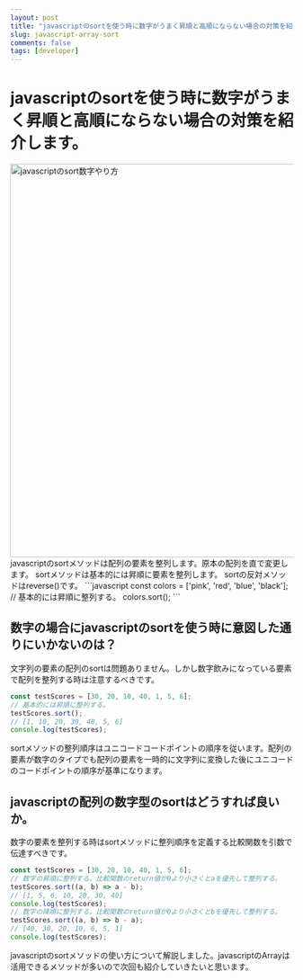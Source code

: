 ```yaml
---
layout: post
title: "javascriptのsortを使う時に数字がうまく昇順と高順にならない場合の対策を紹介します。"
slug: javascript-array-sort
comments: false
tags: [developer]
---
```

# javascriptのsortを使う時に数字がうまく昇順と高順にならない場合の対策を紹介します。
<img src="https://drive.google.com/uc?export=view&id=1u7BSBIt1dMa6djlVbF-VmF72fTZ1X3TL" alt="javascriptのsort数字やり方" width="700">
javascriptのsortメソッドは配列の要素を整列します。原本の配列を直で変更します。
sortメソッドは基本的には昇順に要素を整列します。  
sortの反対メソッドはreverse()です。
```javascript
const colors = ['pink', 'red', 'blue', 'black'];
// 基本的には昇順に整列する。
colors.sort();
```

## 数字の場合にjavascriptのsortを使う時に意図した通りにいかないのは？
文字列の要素の配列のsortは問題ありません。しかし数字飲みになっている要素で配列を整列する時は注意するべきです。  
```javascript
const testScores = [30, 20, 10, 40, 1, 5, 6];
// 基本的には昇順に整列する。
testScores.sort();
// [1, 10, 20, 30, 40, 5, 6]
console.log(testScores);
```
sortメソッドの整列順序はユニコードコードポイントの順序を従います。配列の要素が数字のタイプでも配列の要素を一時的に文字列に変換した後にユニコードのコードポイントの順序が基準になります。  

## javascriptの配列の数字型のsortはどうすれば良いか。
数字の要素を整列する時はsortメソッドに整列順序を定義する比較関数を引数で伝達すべきです。

```javascript
const testScores = [30, 20, 10, 40, 1, 5, 6];
// 数字の昇順に整列する。比較関数のreturn値が0より小さくとaを優先して整列する。
testScores.sort((a, b) => a - b);
// [1, 5, 6, 10, 20, 30, 40]
console.log(testScores);
// 数字の降順に整列する。比較関数のreturn値が0より小さくとbを優先して整列する。
testScores.sort((a, b) => b - a);
// [40, 30, 20, 10, 6, 5, 1]
console.log(testScores);
```

javascriptのsortメソッドの使い方について解説しました。javascriptのArrayは活用できるメソッドが多いので次回も紹介していきたいと思います。